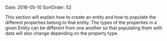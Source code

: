Date: 2016-05-10
SortOrder: 52

This section will explain how to create an entity and how to populate the different properties belong to that entity. The types of the properties in a given Entity can be different from one another so that populating them with data will also change depending on the property type.  
